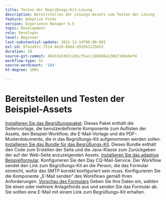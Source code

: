 ```yaml
---
title: Testen der Begrüßungs-Kit-Lösung
description: Bereitstellen der Lösungs-Assets zum Testen der Lösung
feature: Adaptive Forms
version: Experience Manager 6.5
topic: Development
role: Developer
level: Beginner
last-substantial-update: 2022-12-14T00:00:00Z
exl-id: 07a1a9fc-7224-4e2d-8b6d-d935b1125653
duration: 29
source-git-commit: 48433a5367c281cf5a1c106b08a1306f1b0e8ef4
workflow-type: ht
source-wordcount: '144'
ht-degree: 100%

---
```


# Bereitstellen und Testen der Beispiel-Assets

[Installieren Sie das Begrüßungspaket](assets/welcomekit.zip). Dieses Paket enthält die Seitenvorlage, die benutzerdefinierte Komponente zum Auflisten der Assets, den Beispiel-Workflow, die E-Mail-Vorlage und die PDF-Musterdokumente, die in das Begrüßungs-Kit aufgenommen werden sollen.
[Installieren Sie das Bundle für das Begrüßungs-Kit](assets/welcomekit.core-1.0.0-SNAPSHOT.jar). Dieses Bundle enthält den Code zum Erstellen der Seite und die Java-Klasse zum Zurückgeben der auf der Web-Seite anzuzeigenden Assets.
[Installieren Sie das adaptive Beispielformular](assets/account-openeing-form.zip).
Konfigurieren Sie den Day CQ-Mail-Service. Der Workflow sendet den Link zum Begrüßungs-Kit an die Person, die das Formular einreicht, wofür das SMTP korrekt konfiguriert sein muss.
Konfigurieren Sie die Komponente „E-Mail senden“ des Workflows gemäß Ihren Anforderungen.
[Vorschau des Formulars](http://localhost:4502/content/dam/formsanddocuments/co-operators/accountopeningform/jcr:content?wcmmode=disabled)
Geben Sie Ihre Daten ein, wählen Sie einen oder mehrere Anlagefonds aus und senden Sie das Formular ab.
Sie sollten eine E-Mail mit einem Link zum Begrüßungs-Kit erhalten.
